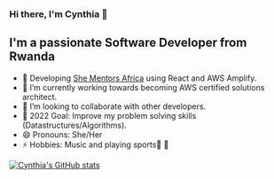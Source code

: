### Hi there, I'm Cynthia 👋

## I'm a passionate Software Developer from Rwanda
 
- 🔭 Developing [She Mentors Africa](https://github.com/ciradu2204/SheMentorsAfrica) using React and AWS Amplify. 
- 🌱 I’m currently working towards becoming AWS certified solutions architect.
- 👯 I’m looking to collaborate with other developers.
- :goal_net: 2022 Goal: Improve my problem solving skills (Datastructures/Algorithms). 
- 😄 Pronouns: She/Her
- ⚡ Hobbies: Music and playing sports:basketball: :volleyball:


[![Cynthia's GitHub stats](https://github-readme-stats.vercel.app/api?username=ciradu2204&show_icons=true&theme=cobalt&count_private=true)](https://github.com/anuraghazra/github-readme-stats)


